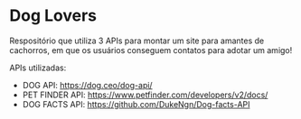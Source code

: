 # Dog Lovers
Respositório que utiliza 3 APIs para montar um site para amantes de cachorros, em que os usuários conseguem contatos para adotar um amigo!

APIs utilizadas:
* DOG API: https://dog.ceo/dog-api/
* PET FINDER API: https://www.petfinder.com/developers/v2/docs/
* DOG FACTS API: https://github.com/DukeNgn/Dog-facts-API
